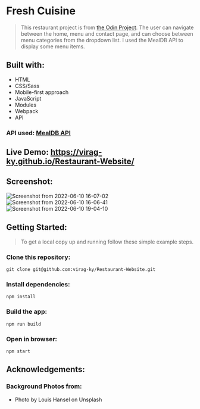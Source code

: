 # Fresh Cuisine
> This restaurant project is from [the Odin Project](https://www.theodinproject.com/). The user can navigate between the home, menu and contact page, and can choose between menu categories from the dropdown list.  I used the MealDB API to display some menu items.

## Built with:
* HTML
* CSS/Sass
* Mobile-first approach
* JavaScript
* Modules
* Webpack
* API

### API used: [MealDB API](https://www.themealdb.com/api.php)

## Live Demo: https://virag-ky.github.io/Restaurant-Website/

## Screenshot:
![Screenshot from 2022-06-10 16-07-02](https://user-images.githubusercontent.com/79658534/173106052-7912fafc-52eb-46e0-9627-d3fbe9936ace.png)
![Screenshot from 2022-06-10 16-06-41](https://user-images.githubusercontent.com/79658534/173106068-c573cb80-ef06-4e2a-98fc-f7a5dc841459.png)
![Screenshot from 2022-06-10 19-04-10](https://user-images.githubusercontent.com/79658534/173106387-67caa76e-7d1c-438d-b7e6-3ac8c863e283.png)

## Getting Started:
> To get a local copy up and running follow these simple example steps.

### Clone this repository:
```
git clone git@github.com:virag-ky/Restaurant-Website.git
```
### Install dependencies:
```
npm install
```

### Build the app:
```
npm run build
```

### Open in browser:
```
npm start
```


## Acknowledgements:
### Background Photos from:
* Photo by Louis Hansel on Unsplash
